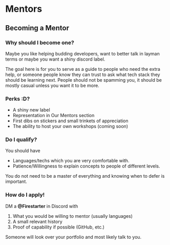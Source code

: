 # Mentors

## Becoming a Mentor

### Why should I become one?

Maybe you like helping budding developers, want to better talk in layman terms or maybe you want a shiny discord label.

The goal here is for you to serve as a guide to people who need the extra help, or someone people know they can trust to ask what tech stack they should be learning next. People should not be spamming you, it should be mostly casual unless you want it to be more.

### Perks :D?

* A shiny new label
* Representation in Our Mentors section
* First dibs on stickers and small trinkets of appreciation
* The ability to host your own workshops \(coming soon\)

### Do I qualify?

You should have

* Languages/techs which you are very comfortable with.
* Patience/Willingness to explain concepts to people of different levels.

You do not need to be a master of everything and knowing when to defer is important.

### How do I apply!

DM a **@Firestarter** in Discord with

1.  What you would be willing to mentor \(usually languages\)
2.  A small relevant history
3.  Proof of capability if possible \(GitHub, etc.\)

Someone will look over your portfolio and most likely talk to you.
